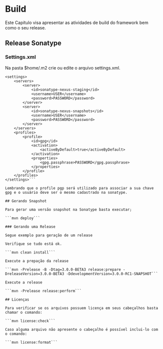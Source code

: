 # Build
Este Capítulo visa apresentar as atividades de build do framework bem como o seu release.

## Release Sonatype

### Settings.xml

Na pasta $home/.m2 crie ou edite o arquivo settings.xml.

```
<settings>
	<servers>
		<server>
			<id>sonatype-nexus-staging</id>
			<username>USER</username>
			<password>PASSWORD</password>
		</server>
		<server>
			<id>sonatype-nexus-snapshots</id>
			<username>USER</username>
			<password>PASSWORD</password>
		</server>
	</servers>
	<profiles>
		<profile>
			<id>gpg</id>
			<activation>
				<activeByDefault>true</activeByDefault>
			</activation>
			<properties>
				<gpg.passphrase>PASSWORD</gpg.passphrase>
			</properties>
		</profile>
	</profiles>
</settings>```

Lembrando que o profile pgp será utilizado para associar a sua chave gpg e o usuário deve ser o mesmo cadastrado na sonatype.

## Gerando Snapshot

Para gerar uma versão snapshot na Sonatype basta executar;

```mvn deploy```

### Gerando uma Release

Segue exemplo para geração de um release

Verifique se tudo está ok. 

```mvn clean install```

Execute a prepação da release

```mvn -Prelease -B -Dtag=3.0.0-BETA3 release:prepare -DreleaseVersion=3.0.0-BETA3 -DdevelopmentVersion=3.0.0-RC1-SNAPSHOT```

Execute a release

```mvn -Prelease release:perform```

## Licenças

Para verificar se os arquivos possuem licença em seus cabeçalhos basta chamar o comando:

```mvn license:check```

Caso alguma arquivo não apresente o cabeçalho é possível inclui-lo com o comando:

```mvn license:format```

